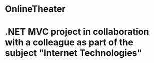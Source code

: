 # OnlineTheater

# .NET MVC project in collaboration with a colleague as part of the subject "Internet Technologies"
